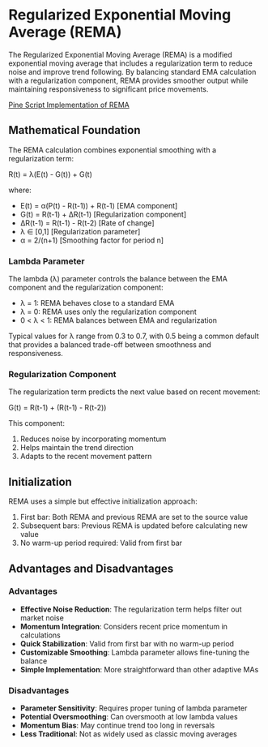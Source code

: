 # Regularized Exponential Moving Average (REMA)

The Regularized Exponential Moving Average (REMA) is a modified exponential moving average that includes a regularization term to reduce noise and improve trend following. By balancing standard EMA calculation with a regularization component, REMA provides smoother output while maintaining responsiveness to significant price movements.

[Pine Script Implementation of REMA](https://github.com/mihakralj/pinescript/blob/main/indicators/trends/rema.pine)

## Mathematical Foundation

The REMA calculation combines exponential smoothing with a regularization term:

R(t) = λ(E(t) - G(t)) + G(t)

where:
- E(t) = α(P(t) - R(t-1)) + R(t-1)   [EMA component]
- G(t) = R(t-1) + ΔR(t-1)            [Regularization component]
- ΔR(t-1) = R(t-1) - R(t-2)          [Rate of change]
- λ ∈ [0,1]                          [Regularization parameter]
- α = 2/(n+1)                        [Smoothing factor for period n]

### Lambda Parameter

The lambda (λ) parameter controls the balance between the EMA component and the regularization component:

- λ = 1: REMA behaves close to a standard EMA
- λ = 0: REMA uses only the regularization component
- 0 < λ < 1: REMA balances between EMA and regularization

Typical values for λ range from 0.3 to 0.7, with 0.5 being a common default that provides a balanced trade-off between smoothness and responsiveness.

### Regularization Component

The regularization term predicts the next value based on recent movement:

G(t) = R(t-1) + (R(t-1) - R(t-2))

This component:
1. Reduces noise by incorporating momentum
2. Helps maintain the trend direction
3. Adapts to the recent movement pattern

## Initialization

REMA uses a simple but effective initialization approach:

1. First bar: Both REMA and previous REMA are set to the source value
2. Subsequent bars: Previous REMA is updated before calculating new value
3. No warm-up period required: Valid from first bar

## Advantages and Disadvantages

### Advantages

- **Effective Noise Reduction**: The regularization term helps filter out market noise
- **Momentum Integration**: Considers recent price momentum in calculations
- **Quick Stabilization**: Valid from first bar with no warm-up period
- **Customizable Smoothing**: Lambda parameter allows fine-tuning the balance
- **Simple Implementation**: More straightforward than other adaptive MAs

### Disadvantages

- **Parameter Sensitivity**: Requires proper tuning of lambda parameter
- **Potential Oversmoothing**: Can oversmooth at low lambda values
- **Momentum Bias**: May continue trend too long in reversals
- **Less Traditional**: Not as widely used as classic moving averages

